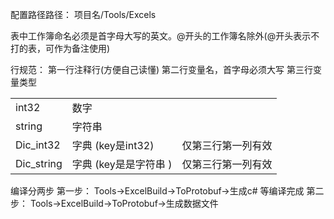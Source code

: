 配置路径路径：
项目名/Tools/Excels

表中工作簿命名必须是首字母大写的英文。@开头的工作簿名除外(@开头表示不打的表，可作为备注使用)

行规范：
第一行注释行(方便自己读懂)
第二行变量名，首字母必须大写
第三行变量类型

|   |   |  |
| --- | --- | --- |
| int32 | 数字 | |
| string | 字符串 |  |
| Dic_int32 | 字典 (key是int32)	 | 仅第三行第一列有效 |
| Dic_string | 字典 (key是是字符串	)	 | 仅第三行第一列有效 |

编译分两步
第一步： Tools->ExcelBuild->ToProtobuf->生成c# 等编译完成
第二步： Tools->ExcelBuild->ToProtobuf->生成数据文件
